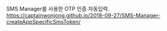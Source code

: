 SMS Manager를 사용한 OTP 인증 자동입력.  
<https://captainwonjong.github.io/2018-09-27/SMS-Manager-createAppSpecificSmsToken/>
